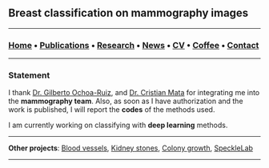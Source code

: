 ## Breast classification on mammography images

---
###  [Home](/index) • [Publications](/publications) • [Research](/research) • [News](/news) • [CV](/brief_cv) • [Coffee](/coffee) • [Contact](/contact)
---

### Statement

I thank [Dr. Gilberto Ochoa-Ruiz](https://scholar.google.com.mx/citations?user=DDtiliwAAAAJ&hl=es), and [Dr. Cristian Mata](https://scholar.google.com.mx/citations?user=PXBkuoIAAAAJ&hl=es) for integrating me into the **mammography team**. Also, as soon as I have authorization and the work is published, I will report the **codes** of the methods used.

I am currently working on classifying with **deep learning** methods. 

---

**Other projects**: [Blood vessels](/bloodvessels), [Kidney stones](/kidneystones), [Colony growth](/colonygrowth), [SpeckleLab](/specklelab)

---

